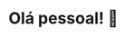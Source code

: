 # Olá pessoal! 👋

<!--
**IsabelaMarques07/IsabelaMarques07** is a ✨ _special_ ✨ repository because its `README.md` (this file) appears on your GitHub profile.

## Apaixonada por tecnologia, estou sempre procurando automatizar tarefas através dela.
## Adoro criar, seja na área da informática ou da arte. Ver algo, que estava apenas no campo das ideias, ser colocado em prática é incrivel.

### Sobre mim: 
- 🎓 Graduando Sistemas da informação
- 💼 Estou à procura de novas oportunidades no mercado de trabalho
- 💻 Me aprofundando em Javascript no momento.
- 👩‍💻 Posso contribuir com CSS e HTML.
- 🎸 Amo tocar violão, pintar quadros e assitir filmes e séries.

### Você pode entrar em contato comigo através: 
- 📧 do Email: dev.isabelamarques@gmail.com
- 🟦 do Linkedin: [LinkedIn](https://www.linkedin.com/in/isabela-marques-dias/) <br>

